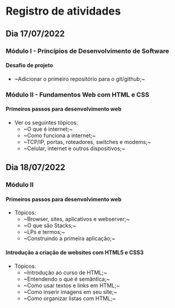 # Registro de atividades
## Dia 17/07/2022
### Módulo I - Princípios de Desenvolvimento de Software
#### Desafio de projeto
- ~Adicionar o primeiro repositório para o git/github;~

### Módulo II - Fundamentos Web com HTML e CSS
#### Primeiros passos para desenvolvimento web
- Ver os seguintes tópicos:
	+ ~O que é internet;~
	+ ~Como funciona a internet;~
	+ ~TCP/IP, portas, roteadores, switches e modems;~
	+ ~Celular, internet e outros dispositivos;~

## Dia 18/07/2022
### Módulo II
#### Primeiros passos para desenvolvimento web
- Tópicos:
	+ ~Browser, sites, aplicativos e webserver;~
	+ ~O que são Stacks;~
	+ ~LPs e termos;~
	+ ~Construindo a primeira aplicação;~

#### Introdução a criação de websites com HTML5 e CSS3
- Tópicos:
	+ ~Introdução ao curso de HTML;~
	+ ~Entendendo o que é semântica;~
	+ ~Como usar textos e links em HTML;~
	+ ~Como inserir imagens em seu site;~
	+ ~Como organizar listas com HTML;~